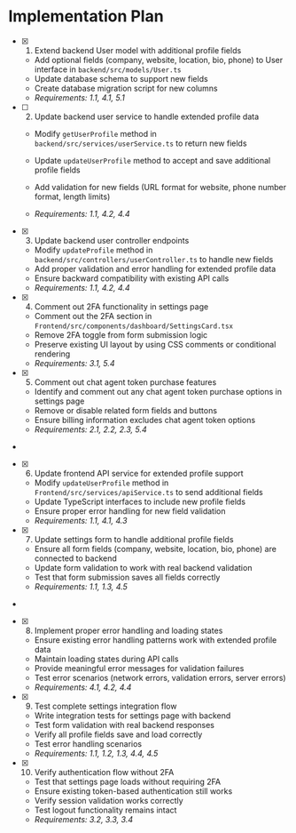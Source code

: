 # Implementation Plan

- [x] 1. Extend backend User model with additional profile fields





  - Add optional fields (company, website, location, bio, phone) to User interface in `backend/src/models/User.ts`
  - Update database schema to support new fields
  - Create database migration script for new columns
  - _Requirements: 1.1, 4.1, 5.1_





- [ ] 2. Update backend user service to handle extended profile data
  - Modify `getUserProfile` method in `backend/src/services/userService.ts` to return new fields
  - Update `updateUserProfile` method to accept and save additional profile fields


  - Add validation for new fields (URL format for website, phone number format, length limits)
  - _Requirements: 1.1, 4.2, 4.4_

- [x] 3. Update backend user controller endpoints







  - Modify `updateProfile` method in `backend/src/controllers/userController.ts` to handle new fields
  - Add proper validation and error handling for extended profile data
  - Ensure backward compatibility with existing API calls
  - _Requirements: 1.1, 4.2, 4.4_

- [x] 4. Comment out 2FA functionality in settings page










  - Comment out the 2FA section in `Frontend/src/components/dashboard/SettingsCard.tsx`
  - Remove 2FA toggle from form submission logic
  - Preserve existing UI layout by using CSS comments or conditional rendering
  - _Requirements: 3.1, 5.4_

- [x] 5. Comment out chat agent token purchase features






  - Identify and comment out any chat agent token purchase options in settings page
  - Remove or disable related form fields and buttons
  - Ensure billing information excludes chat agent token options
  - _Requirements: 2.1, 2.2, 2.3, 5.4_
-

- [x] 6. Update frontend API service for extended profile support




  - Modify `updateUserProfile` method in `Frontend/src/services/apiService.ts` to send additional fields
  - Update TypeScript interfaces to include new profile fields
  - Ensure proper error handling for new field validation
  - _Requirements: 1.1, 4.1, 4.3_

- [x] 7. Update settings form to handle additional profile fields





  - Ensure all form fields (company, website, location, bio, phone) are connected to backend
  - Update form validation to work with real backend validation
  - Test that form submission saves all fields correctly
  - _Requirements: 1.1, 1.3, 4.5_
-

- [x] 8. Implement proper error handling and loading states








  - Ensure existing error handling patterns work with extended profile data
  - Maintain loading states during API calls
  - Provide meaningful error messages for validation failures
  - Test error scenarios (network errors, validation errors, server errors)
  - _Requirements: 4.1, 4.2, 4.4_

- [x] 9. Test complete settings integration flow









  - Write integration tests for settings page with backend
  - Test form validation with real backend responses
  - Verify all profile fields save and load correctly
  - Test error handling scenarios
  - _Requirements: 1.1, 1.2, 1.3, 4.4, 4.5_



- [x] 10. Verify authentication flow without 2FA











  - Test that settings page loads without requiring 2FA
  - Ensure existing token-based authentication still works
  - Verify session validation works correctly
  - Test logout functionality remains intact
  - _Requirements: 3.2, 3.3, 3.4_